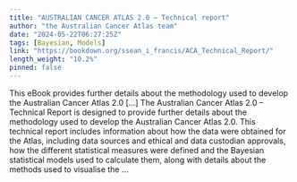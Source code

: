 ```yaml
---
title: "AUSTRALIAN CANCER ATLAS 2.0 – Technical report"
author: "the Australian Cancer Atlas team"
date: "2024-05-22T06:27:25Z"
tags: [Bayesian, Models]
link: "https://bookdown.org/ssean_i_francis/ACA_Technical_Report/"
length_weight: "10.2%"
pinned: false
---
```


This eBook provides further details about the methodology used to develop the Australian Cancer Atlas 2.0 [...] The Australian Cancer Atlas 2.0 – Technical Report is designed to provide further details about the methodology used to develop the Australian Cancer Atlas 2.0. This technical report includes information about how the data were obtained for the Atlas, including data sources and ethical and data custodian approvals, how the different statistical measures were defined and the Bayesian statistical models used to calculate them, along with details about the methods used to visualise the  ...
